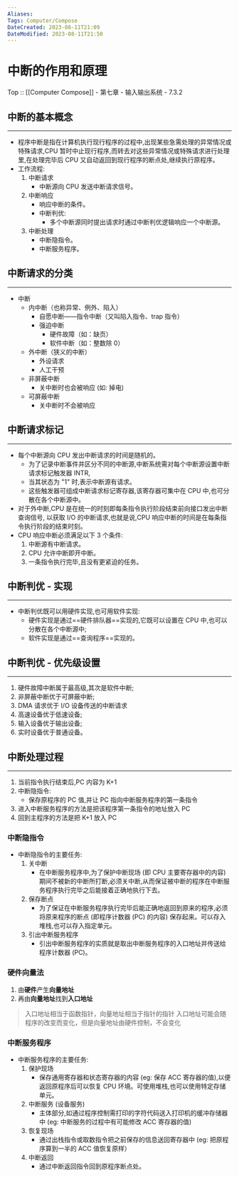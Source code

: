 ```yaml
---
Aliases: 
Tags: Computer/Compose 
DateCreated: 2023-08-11T21:09
DateModified: 2023-08-11T21:50
---
```

# 中断的作用和原理

Top :: [[Computer Compose]] - 第七章 - 输入输出系统 - 7.3.2

## 中断的基本概念
---
- 程序中断是指在计算机执行现行程序的过程中,出现某些急需处理的异常情况或特殊请求,CPU 暂时中止现行程序,而转去对这些异常情况或特殊请求进行处理里,在处理完毕后 CPU 又自动返回到现行程序的断点处,继续执行原程序。
- 工作流程:
	1. 中断请求
		- 中断源向 CPU 发送中断请求信号。
	2. 中断响应
		- 响应中断的条件。
		- 中断判优:
			- 多个中断源同时提出请求时通过中断判优逻辑响应一个中断源。
	3. 中断处理
		- 中断隐指令。
		- 中断服务程序。

## 中断请求的分类
---
- 中断
	- 内中断（也称异常、例外、陷入）
		- 自愿中断——指令中断（又叫陷入指令、trap 指令）
		- 强迫中断
			- 硬件故障（如：缺页）
			- 软件中断（如：整数除 0）
	- 外中断（狭义的中断）
		- 外设请求
		- 人工干预
	- 非屏蔽中断
		- 关中断时也会被响应 (如: 掉电)
	- 可屏蔽中断
		- 关中断时不会被响应

## 中断请求标记
---
- 每个中断源向 CPU 发出中断请求的时间是随机的。
	- 为了记录中断事件并区分不同的中断源,中断系统需对每个中断源设置中断请求标记触发器 INTR,
	- 当其状态为 "1" 时,表示中断源有请求。
	- 这些触发器可组成中断请求标记寄存器,该寄存器可集中在 CPU 中,也可分散在各个中断源中。
- 对于外中断,CPU 是在统一的时刻即每条指令执行阶段结束前向接口发出中断查询信号, 以获取 I/O 的中断请求,也就是说,CPU 响应中断的时间是在每条指令执行阶段的结束时刻。
- CPU 响应中断必须满足以下 3 个条件:
	1. 中断源有中断请求。
	2. CPU 允许中断即开中断。
	3. 一条指令执行完毕,且没有更紧迫的任务。

## 中断判优 - 实现
---
- 中断判优既可以用硬件实现,也可用软件实现:
	- 硬件实现是通过==硬件排队器==实现的,它既可以设置在 CPU 中,也可以分散在各个中断源中;
	- 软件实现是通过==查询程序==实现的。

## 中断判优 - 优先级设置
---
1. 硬件故障中断属于最高级,其次是软件中断;
2. 非屏蔽中断优于可屏蔽中断;
3. DMA 请求优于 I/O 设备传送的中断请求
4. 高速设备优于低速设备;
5. 输入设备优于输出设备;
6. 实时设备优于普通设备。

## 中断处理过程
---
1. 当前指令执行结束后,PC 内容为 K+1
2. 中断隐指令:
	- 保存原程序的 PC 值,并让 PC 指向中断服务程序的第一条指令
3. 进入中断服务程序的方法是把该程序第一条指令的地址放入 PC
4. 回到主程序的方法是把 K+1 放入 PC

### 中断隐指令

- 中断隐指令的主要任务:
	1. 关中断
		- 在中断服务程序中,为了保护中断现场 (即 CPU 主要寄存器中的内容) 期间不被新的中断所打断,必须关中断,从而保证被中断的程序在中断服务程序执行完毕之后能接着正确地执行下去。
	2. 保存断点
		- 为了保证在中断服务程序执行完毕后能正确地返回到原来的程序,必须将原来程序的断点 (即程序计数器 (PC) 的内容) 保存起来。可以存入堆栈,也可以存入指定单元。
	3. 引出中断服务程序
		- 引出中断服务程序的实质就是取出中断服务程序的入口地址并传送给程序计数器 (PC)。

### 硬件向量法

1. 由**硬件**产生**向量地址**
2. 再由**向量地址**找到**入口地址**

> 入口地址相当于函数指针，向量地址相当于指针的指针
> 入口地址可能会随程序的改变而变化，但是向量地址由硬件控制，不会变化

### 中断服务程序

- 中断服务程序的主要任务:
	1. 保护现场
		- 保存通用寄存器和状态寄存器的内容 (eg: 保存 ACC 寄存器的值),以便返回原程序后可以恢复 CPU 环境。可使用堆栈,也可以使用特定存储单元。
	2. 中断服务 (设备服务)
		- 主体部分,如通过程序控制需打印的字符代码送入打印机的缓冲存储器中 (eg: 中断服务的过程中有可能修改 ACC 寄存器的值)
	3. 恢复现场
		- 通过出栈指令或取数指令把之前保存的信息送回寄存器中 (eg: 把原程序算到一半的 ACC 值恢复原样）
	4. 中断返回
		- 通过中断返回指令回到原程序断点处。
